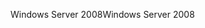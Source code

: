 <span data-ttu-id="7363d-101">Windows Server 2008</span><span class="sxs-lookup"><span data-stu-id="7363d-101">Windows Server 2008</span></span>